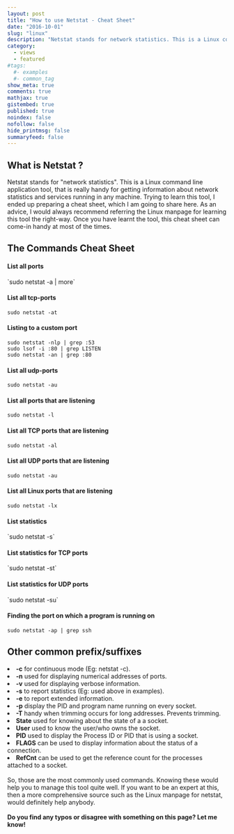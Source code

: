 ```yaml
---
layout: post
title: "How to use Netstat - Cheat Sheet"
date: "2016-10-01"
slug: "linux"
description: "Netstat stands for network statistics. This is a Linux command line application tool, that is really handy for getting information about network statistics and services running in any  machine. Trying to learn this tool, I ended up preparing a cheat sheet, which I am going to share here. As an advice, I would always recommend referring the <b>Linux manpage</b> for learning this tool the right-way. Once you have learnt the tool, this cheat sheet can come-in handy at most of the times."
category:
  - views
  - featured
#tags:
  #- examples
  #- common_tag
show_meta: true
comments: true
mathjax: true
gistembed: true
published: true
noindex: false
nofollow: false
hide_printmsg: false
summaryfeed: false
---
```


<h2>What is Netstat ?</h2>
Netstat stands for "network statistics". This is a Linux command line application tool, that is really handy for getting information about network statistics and services running in any  machine. Trying to learn this tool, I ended up preparing a cheat sheet, which I am going to share here. As an advice, I would always recommend referring the Linux manpage for learning this tool the right-way. Once you have learnt the tool, this cheat sheet can come-in handy at most of the times.

<h2>The Commands Cheat Sheet</h2>

<h4>List all ports</h4>
`sudo netstat -a | more`

<h4>List all tcp-ports </h4>

`sudo netstat -at`

<h4> Listing to a custom port </h4>

`sudo netstat -nlp | grep :53`<br>
`sudo lsof -i :80 | grep LISTEN`<br>
`sudo netstat -an | grep :80`

<h4>List all udp-ports </h4>

`sudo netstat -au`

<h4>List all ports that are listening</h4>

`sudo netstat -l`

<h4>List all TCP ports that are listening</h4>

`sudo netstat -al`


<h4>List all UDP ports that are listening</h4>

`sudo netstat -au`

<h4>List all Linux ports that are listening</h4>

`sudo netstat -lx`

<h4> List statistics </h4>
`sudo netstat -s`

<h4> List statistics for TCP ports </h4>
`sudo netstat -st`

<h4> List statistics for UDP ports </h4>
`sudo netstat -su`

<h4>Finding the port on which a program is running on</h4>

`sudo netstat -ap | grep ssh`

<h2>Other common prefix/suffixes</h2>


<li> <b>-c</b>     for continuous mode (Eg: netstat -c).
<li> <b>-n</b>     used for displaying numerical addresses of ports.
<li> <b>-v</b>     used for displaying verbose information.
<li> <b>-s</b>     to report statistics (Eg: used above in examples).
<li> <b>-e</b>     to report extended information.
<li> <b>-p</b>     display the PID and program name running on every socket.
<li> <b>-T</b>     handy when trimming occurs for long addresses. Prevents trimming.
<li> <b>State</b>  used for knowing about the state of a a socket.
<li> <b>User</b>   used to know the user/who owns the socket.
<li> <b>PID</b>    used to display the Process ID or PID that is using a socket.
<li> <b>FLAGS</b>  can be used to display information about the status of a connection.
<li> <b>RefCnt</b> can be used to get the reference count for the processes attached to a socket.
<br>
<br>
So, those are the most commonly used commands. Knowing these would help you to manage this tool quite well. If you want to be an expert at this, then a more comprehensive source such as the Linux manpage for netstat, would definitely help anybody.

<br>
<br>
<b>Do you find any typos or disagree with something on this page? Let me know!</b>
